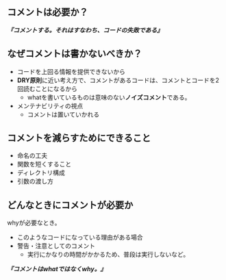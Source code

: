 ## コメントは必要か？
***『コメントする。それはすなわち、コードの失敗である』***

## なぜコメントは書かないべきか？
- コードを上回る情報を提供できないから
- **DRY原則**に近い考え方で、コメントがあるコードは、コメントとコードを2回読むことになるから
  - whatを書いているものは意味のない**ノイズコメント**である。
- メンテナビリティの視点
  - コメントは置いていかれる

## コメントを減らすためにできること
- 命名の工夫
- 関数を短くすること
- ディレクトリ構成
- 引数の渡し方

## どんなときにコメントが必要か
whyが必要なとき。
- このようなコードになっている理由がある場合
- 警告・注意としてのコメント
  - 実行にかなりの時間がかかるため、普段は実行しないなど。  
  
***『コメントはwhatではなくwhy。』***
